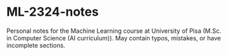 # ML-2324-notes

Personal notes for the Machine Learning course at University of Pisa (M.Sc. in Computer Science (AI curriculum)). May contain typos, mistakes, or have incomplete sections.
